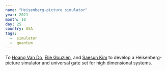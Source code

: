 ```yaml
---
name: "Heisenberg-picture simulator" 
year: 2021
month: 10
day: 25
country: USA
tags:
  -  simulator
  -  quantum
---
```

To [Hoang Van Do](https://twitter.com/rmjh94), [Elie Gouzien](http://www.normalesup.org/~gouzien/), and [Saesun Kim](https://twitter.com/saesunkim) to develop a Heisenberg-picture simulator and universal gate set for high dimensional systems.
